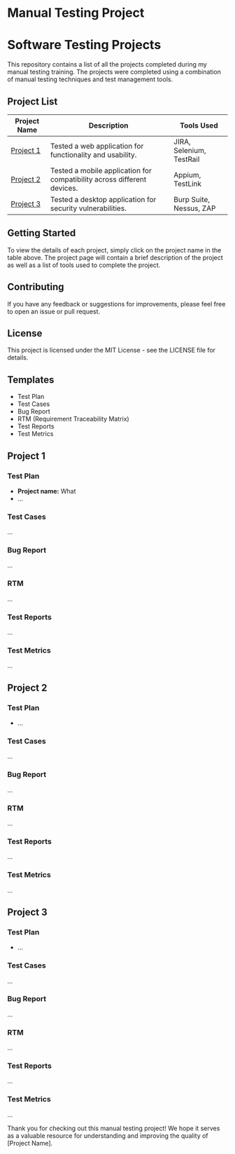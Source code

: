 # Manual Testing Project

# Software Testing Projects

This repository contains a list of all the projects completed during my manual testing training. The projects were completed using a combination of manual testing techniques and test management tools.

## Project List

| Project Name | Description                                           | Tools Used                      |
|--------------|-------------------------------------------------------|---------------------------------|
| [Project 1](#project-1) | Tested a web application for functionality and usability. | JIRA, Selenium, TestRail        |
| [Project 2](#project-2) | Tested a mobile application for compatibility across different devices. | Appium, TestLink                |
| [Project 3](#project-3) | Tested a desktop application for security vulnerabilities. | Burp Suite, Nessus, ZAP         |

## Getting Started

To view the details of each project, simply click on the project name in the table above. The project page will contain a brief description of the project as well as a list of tools used to complete the project.

## Contributing

If you have any feedback or suggestions for improvements, please feel free to open an issue or pull request.

## License

This project is licensed under the MIT License - see the LICENSE file for details.

## Templates

- Test Plan
- Test Cases
- Bug Report
- RTM (Requirement Traceability Matrix)
- Test Reports
- Test Metrics

## Project 1

### Test Plan

- **Project name:** What
- ...

### Test Cases

...

### Bug Report

...

### RTM

...

### Test Reports

...

### Test Metrics

...

## Project 2

### Test Plan

- ...

### Test Cases

...

### Bug Report

...

### RTM

...

### Test Reports

...

### Test Metrics

...

## Project 3

### Test Plan

- ...

### Test Cases

...

### Bug Report

...

### RTM

...

### Test Reports

...

### Test Metrics

...

Thank you for checking out this manual testing project! We hope it serves as a valuable resource for understanding and improving the quality of [Project Name].


